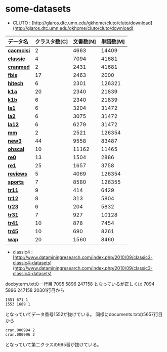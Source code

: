 # some-datasets
- CLUTO : [http://glaros.dtc.umn.edu/gkhome/cluto/cluto/download](http://glaros.dtc.umn.edu/gkhome/cluto/cluto/download)

|データ名|クラスタ数[C]|文書数[N]|単語数[M]|
|:---|:---|:---|:---|
|**[cacmcisi](https://github.com/ntyaan/some-datasets/blob/master/datasets_cluto_20171213/CLUTO/cacmcisi/sparse_cacmcisi.txt)**|2|4663|14409|
|**[classic](https://github.com/ntyaan/some-datasets/blob/master/datasets_cluto_20171213/CLUTO/classic/sparse_classic.txt)**|4|7094|41681|
|**[cranmed](https://github.com/ntyaan/some-datasets/blob/master/datasets_cluto_20171213/CLUTO/cranmed/sparse_cranmed.txt)**|2|2431|41681|
|**[fbis](https://github.com/ntyaan/some-datasets/blob/master/datasets_cluto_20171213/CLUTO/fbis/sparse_fbis.txt)**|17|2463|2000|
|**[hitech](https://github.com/ntyaan/some-datasets/blob/master/datasets_cluto_20171213/CLUTO/hitech/sparse_hitech.txt)**|6|2301|126321|
|**[k1a](https://github.com/ntyaan/some-datasets/blob/master/datasets_cluto_20171213/CLUTO/k1a/sparse_k1a.txt)**|20|2340|21839|
|**[k1b](https://github.com/ntyaan/some-datasets/blob/master/datasets_cluto_20171213/CLUTO/k1b/sparse_k1b.txt)**|6|2340|21839|
|**[la1](https://github.com/ntyaan/some-datasets/blob/master/datasets_cluto_20171213/CLUTO/la1/sparse_la1.txt)**|6|3204|31472|
|**[la2](https://github.com/ntyaan/some-datasets/blob/master/datasets_cluto_20171213/CLUTO/la2/sparse_la2.txt)**|6|3075|31472|
|**[la12](https://github.com/ntyaan/some-datasets/blob/master/datasets_cluto_20171213/CLUTO/la12/sparse_la12.txt)**|6|6279|31472|
|**[mm](https://github.com/ntyaan/some-datasets/blob/master/datasets_cluto_20171213/CLUTO/mm/sparse_mm.txt)**|2|2521|126354|
|**[new3](https://github.com/ntyaan/some-datasets/blob/master/datasets_cluto_20171213/CLUTO/new3/sparse_new3.txt)**|44|9558|83487|
|**[ohscal](https://github.com/ntyaan/some-datasets/blob/master/datasets_cluto_20171213/CLUTO/ohscal/sparse_ohscal.txt)**|10|11162|11465|
|**[re0](https://github.com/ntyaan/some-datasets/blob/master/datasets_cluto_20171213/CLUTO/re0/sparse_re0.txt)**|13|1504|2886|
|**[re1](https://github.com/ntyaan/some-datasets/blob/master/datasets_cluto_20171213/CLUTO/re1/sparse_re1.txt)**|25|1657|3758|
|**[reviews](https://github.com/ntyaan/some-datasets/blob/master/datasets_cluto_20171213/CLUTO/reviews/sparse_reviews.txt)**|5|4069|126354|
|**[sports](https://github.com/ntyaan/some-datasets/blob/master/datasets_cluto_20171213/CLUTO/sports/sparse_sports.txt)**|7|8580|126355|
|**[tr11](https://github.com/ntyaan/some-datasets/blob/master/datasets_cluto_20171213/CLUTO/tr11/sparse_tr11.txt)**|9|414|6429|
|**[tr12](https://github.com/ntyaan/some-datasets/blob/master/datasets_cluto_20171213/CLUTO/tr12/sparse_tr12.txt)**|8|313|5804|
|**[tr23](https://github.com/ntyaan/some-datasets/blob/master/datasets_cluto_20171213/CLUTO/tr23/sparse_tr23.txt)**|6|204|5832|
|**[tr31](https://github.com/ntyaan/some-datasets/blob/master/datasets_cluto_20171213/CLUTO/tr31/sparse_tr31.txt)**|7|927|10128|
|**[tr41](https://github.com/ntyaan/some-datasets/blob/master/datasets_cluto_20171213/CLUTO/tr41/sparse_tr41.txt)**|10|878|7454|
|**[tr45](https://github.com/ntyaan/some-datasets/blob/master/datasets_cluto_20171213/CLUTO/tr45/sparse_tr45.txt)**|10|690|8261|
|**[wap](https://github.com/ntyaan/some-datasets/blob/master/datasets_cluto_20171213/CLUTO/wap/sparse_wap.txt)**|20|1560|8460|

- classic4 : [http://www.dataminingresearch.com/index.php/2010/09/classic3-classic4-datasets](http://www.dataminingresearch.com/index.php/2010/09/classic3-classic4-datasets)

docbyterm.txtの一行目
7095 5896 247158
となっているが正しくは
7094 5896 247158
20301行目から

```
1551 671 1
1553 1689 1
```
となっていてデータ番号1552が抜けている。
同様にdocuments.txtの5657行目から

```
cran.000994 2
cran.000996 2
```
となっていて第二クラスの995番が抜けている。


